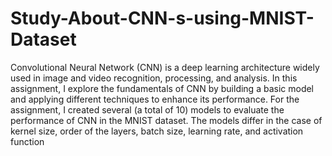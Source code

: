 # Study-About-CNN-s-using-MNIST-Dataset

Convolutional Neural Network (CNN) is a deep learning architecture widely used in image and video
recognition, processing, and analysis. In this assignment, I explore the fundamentals of CNN by
building a basic model and applying different techniques to enhance its performance.
For the assignment, I created several (a total of 10) models to evaluate the performance of CNN in
the MNIST dataset. The models differ in the case of kernel size, order of the layers, batch size,
learning rate, and activation function
